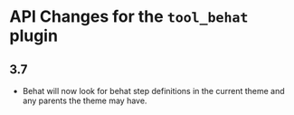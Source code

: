 # API Changes for the `tool_behat` plugin

## 3.7

- Behat will now look for behat step definitions in the current
  theme and any parents the theme may have.
